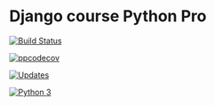 # Django course Python Pro

[![Build Status](https://travis-ci.com/C4st3ll4n/curso_django.svg?branch=main)](https://travis-ci.com/C4st3ll4n/curso_django)


[![ppcodecov](https://codecov.io/gh/C4st3ll4n/curso_django/branch/master/graph/badge.svg)](https://codecov.io/gh/C4st3ll4n/curso_django)


[![Updates](https://pyup.io/repos/github/C4st3ll4n/curso_django/shield.svg)](https://pyup.io/repos/github/C4st3ll4n/curso_django)


[![Python 3](https://pyup.io/repyos/github/C4st3ll4n/curso_django/python-3-shield.svg)](https://pyup.io/repos/gyithub/C4st3ll4n/curso_django)
